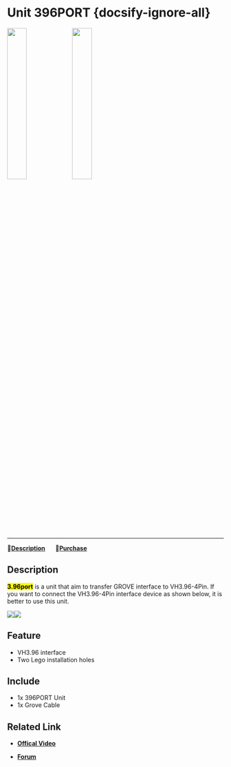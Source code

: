 # Unit 396PORT {docsify-ignore-all}

<img src="assets/img/product_pics/unit/M5GO_Unit_396port.png" width="30%" height="30%"><img src="assets/img/product_pics/unit/unit_396port_02.png" width="30%" height="30%">

***

:memo:**[Description](#Description)**&nbsp;&nbsp;&nbsp;&nbsp;&nbsp;&nbsp;🛒**[Purchase](https://www.aliexpress.com/store/product/M5Stack-Official-3-96-4Pin-Transfer-Module-Grove-Compatible-with-M5GO-FIRE-ESP32-Development-Kit/3226069_32922623759.html?spm=2114.12010612.8148356.26.57e2724dWGWCCC)**

## Description

**<mark>3.96port</mark>** is a unit that aim to transfer GROVE interface to VH3.96-4Pin. If you want to connect the VH3.96-4Pin interface device as shown below, it is better to use this unit.

<img src="assets/img/product_pics/unit/unit_396port_03.png"><img src="assets/img/product_pics/unit/unit_396port_04.png">

## Feature

- VH3.96 interface
- Two Lego installation holes

## Include

- 1x 396PORT Unit
- 1x Grove Cable

## Related Link

- **[Offical Video](https://www.youtube.com/channel/UCozgFVglWYQXbvTmGyS739w)**

- **[Forum](http://forum.m5stack.com/)**
